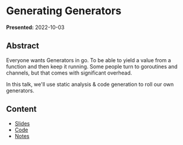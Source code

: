 # Generating Generators

**Presented:** 2022-10-03

## Abstract

Everyone wants Generators in go.
To be able to yield a value from a function and then keep it running.
Some people turn to goroutines and channels, but that comes with significant overhead.

In this talk, we'll use static analysis & code generation to roll our own generators.

## Content

- [Slides]
- [Code]
- [Notes]


[Slides]:slides.pdf
[Code]:https://github.com/tmr232/gengen
[Notes]:../GopherCon%20Europe%202022/speaker-notes.md
